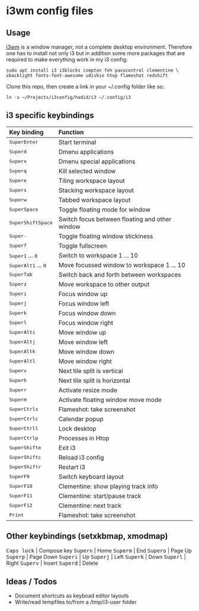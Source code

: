 # i3wm config files

## Usage

[i3wm](https://i3wm.org/) is a window manager, not a complete desktop
environment. Therefore one has to install not only i3 but in addition
some more packages that are required to make everything work in my i3
config:

```
sudo apt install i3 i3blocks compton feh pavucontrol clementine \
xbacklight fonts-font-awesome udiskie htop flameshot redshift
```

Clone this repo, then create a link in your ~/.config folder like so:

```
ln -s ~/Projects/i3config/hadid/i3 ~/.config/i3
```

## i3 specific keybindings

Key binding | Function
:--- | :---
<kbd>Super</kbd><kbd>Enter</kbd>                                | Start terminal
<kbd>Super</kbd><kbd>d</kbd>                                    | Dmenu applications
<kbd>Super</kbd><kbd>x</kbd>                                    | Dmenu special applications
<kbd>Super</kbd><kbd>q</kbd>                                    | Kill selected window
<kbd>Super</kbd><kbd>e</kbd>                                    | Tiling workspace layout
<kbd>Super</kbd><kbd>s</kbd>                                    | Stacking workspace layout
<kbd>Super</kbd><kbd>w</kbd>                                    | Tabbed workspace layout
<kbd>Super</kbd><kbd>Space</kbd>                                | Toggle floating mode for window
<kbd>Super</kbd><kbd>Shift</kbd><kbd>Space</kbd>                | Switch focus between floating and other window
<kbd>Super</kbd><kbd>-</kbd>                                    | Toggle floating window stickiness
<kbd>Super</kbd><kbd>f</kbd>                                    | Toggle fullscreen
<kbd>Super</kbd><kbd>1</kbd> ... <kbd>0</kbd>                   | Switch to workspace 1 ... 10
<kbd>Super</kbd><kbd>Alt</kbd><kbd>1</kbd> ... <kbd>0</kbd>     | Move focussed window to workspace 1 ... 10
<kbd>Super</kbd><kbd>Tab</kbd>                                  | Switch back and forth between workspaces
<kbd>Super</kbd><kbd>z</kbd>                                    | Move workspace to other output
<kbd>Super</kbd><kbd>i</kbd>                                    | Focus window up
<kbd>Super</kbd><kbd>j</kbd>                                    | Focus window left
<kbd>Super</kbd><kbd>k</kbd>                                    | Focus window down
<kbd>Super</kbd><kbd>l</kbd>                                    | Focus window right
<kbd>Super</kbd><kbd>Alt</kbd><kbd>i</kbd>                      | Move window up
<kbd>Super</kbd><kbd>Alt</kbd><kbd>j</kbd>                      | Move window left
<kbd>Super</kbd><kbd>Alt</kbd><kbd>k</kbd>                      | Move window down
<kbd>Super</kbd><kbd>Alt</kbd><kbd>l</kbd>                      | Move window right
<kbd>Super</kbd><kbd>v</kbd>                                    | Next tile split is vertical
<kbd>Super</kbd><kbd>h</kbd>                                    | Next tile split is horizontal
<kbd>Super</kbd><kbd>r</kbd>                                    | Activate resize mode
<kbd>Super</kbd><kbd>m</kbd>                                    | Activate floating window move mode
<kbd>Super</kbd><kbd>Ctrl</kbd><kbd>s</kbd>                     | Flameshot: take screenshot
<kbd>Super</kbd><kbd>Ctrl</kbd><kbd>c</kbd>                     | Calendar popup
<kbd>Super</kbd><kbd>Ctrl</kbd><kbd>l</kbd>                     | Lock desktop
<kbd>Super</kbd><kbd>Ctrl</kbd><kbd>p</kbd>                     | Processes in Htop
<kbd>Super</kbd><kbd>Shift</kbd><kbd>e</kbd>                    | Exit i3
<kbd>Super</kbd><kbd>Shift</kbd><kbd>c</kbd>                    | Reload i3 config
<kbd>Super</kbd><kbd>Shift</kbd><kbd>r</kbd>                    | Restart i3
<kbd>Super</kbd><kbd>F9</kbd>                                   | Switch keyboard layout
<kbd>Super</kbd><kbd>F10</kbd>                                  | Clementine: show playing track info
<kbd>Super</kbd><kbd>F11</kbd>                                  | Clementine: start/pause track
<kbd>Super</kbd><kbd>F12</kbd>                                  | Clementine: next track
<kbd>Print</kbd>                                                | Flameshot: take screenshot

## Other keybindings (setxkbmap, xmodmap)

<kbd>Caps lock</kbd>                                            | Compose key
<kbd>Super</kbd><kbd>n</kbd>                                    | Home
<kbd>Super</kbd><kbd>m</kbd>                                    | End
<kbd>Super</kbd><kbd>o</kbd>                                    | Page Up
<kbd>Super</kbd><kbd>p</kbd>                                    | Page Down
<kbd>Super</kbd><kbd>i</kbd>                                    | Up
<kbd>Super</kbd><kbd>j</kbd>                                    | Left
<kbd>Super</kbd><kbd>k</kbd>                                    | Down
<kbd>Super</kbd><kbd>l</kbd>                                    | Right
<kbd>Super</kbd><kbd>v</kbd>                                    | Insert
<kbd>Super</kbd><kbd>d</kbd>                                    | Delete

## Ideas / Todos

- Document shortcuts as keyboad editor layouts
- Write/read tempfiles to/from a /tmp/i3-user folder
